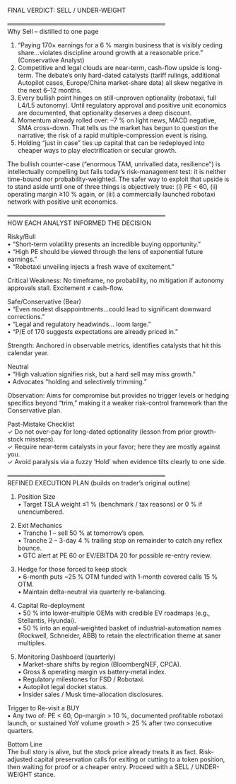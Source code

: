 FINAL VERDICT: SELL / UNDER-WEIGHT  

════════════════════════════════════  
Why Sell – distilled to one page
1. “Paying 170× earnings for a 6 % margin business that is visibly ceding share…violates discipline around growth at a reasonable price.”  (Conservative Analyst)  
2. Competitive and legal clouds are near-term, cash-flow upside is long-term. The debate’s only hard-dated catalysts (tariff rulings, additional Autopilot cases, Europe/China market-share data) all skew negative in the next 6–12 months.  
3. Every bullish point hinges on still-unproven optionality (robotaxi, full L4/L5 autonomy). Until regulatory approval and positive unit economics are documented, that optionality deserves a deep discount.  
4. Momentum already rolled over: –7 % on light news, MACD negative, SMA cross-down. That tells us the market has begun to question the narrative; the risk of a rapid multiple-compression event is rising.  
5. Holding “just in case” ties up capital that can be redeployed into cheaper ways to play electrification or secular growth.

The bullish counter-case (“enormous TAM, unrivalled data, resilience”) is intellectually compelling but fails today’s risk-management test: it is neither time-bound nor probability-weighted. The safer way to exploit that upside is to stand aside until one of three things is objectively true: (i) PE < 60, (ii) operating margin ≥10 % again, or (iii) a commercially launched robotaxi network with positive unit economics.

════════════════════════════════════  
HOW EACH ANALYST INFORMED THE DECISION

Risky/Bull  
• “Short-term volatility presents an incredible buying opportunity.”  
• “High PE should be viewed through the lens of exponential future earnings.”  
• “Robotaxi unveiling injects a fresh wave of excitement.”  

Critical Weakness: No timeframe, no probability, no mitigation if autonomy approvals stall. Excitement ≠ cash-flow.

Safe/Conservative (Bear)  
• “Even modest disappointments…could lead to significant downward corrections.”  
• “Legal and regulatory headwinds… loom large.”  
• “P/E of 170 suggests expectations are already priced in.”  

Strength: Anchored in observable metrics, identifies catalysts that hit this calendar year.

Neutral  
• “High valuation signifies risk, but a hard sell may miss growth.”  
• Advocates “holding and selectively trimming.”  

Observation: Aims for compromise but provides no trigger levels or hedging specifics beyond “trim,” making it a weaker risk-control framework than the Conservative plan.

Past-Mistake Checklist  
✓ Do not over-pay for long-dated optionality (lesson from prior growth-stock missteps).  
✓ Require near-term catalysts in your favor; here they are mostly against you.  
✓ Avoid paralysis via a fuzzy ‘Hold’ when evidence tilts clearly to one side.

════════════════════════════════════  
REFINED EXECUTION PLAN (builds on trader’s original outline)

1. Position Size  
   • Target TSLA weight ≤1 % (benchmark / tax reasons) or 0 % if unencumbered.

2. Exit Mechanics  
   • Tranche 1 – sell 50 % at tomorrow’s open.  
   • Tranche 2 – 3-day 4 % trailing stop on remainder to catch any reflex bounce.  
   • GTC alert at PE 60 or EV/EBITDA 20 for possible re-entry review.

3. Hedge for those forced to keep stock  
   • 6-month puts ~25 % OTM funded with 1-month covered calls 15 % OTM.  
   • Maintain delta-neutral via quarterly re-balancing.

4. Capital Re-deployment  
   • 50 % into lower-multiple OEMs with credible EV roadmaps (e.g., Stellantis, Hyundai).  
   • 50 % into an equal-weighted basket of industrial-automation names (Rockwell, Schneider, ABB) to retain the electrification theme at saner multiples.

5. Monitoring Dashboard (quarterly)  
   • Market-share shifts by region (BloombergNEF, CPCA).  
   • Gross & operating margin vs battery-metal index.  
   • Regulatory milestones for FSD / Robotaxi.  
   • Autopilot legal docket status.  
   • Insider sales / Musk time-allocation disclosures.

Trigger to Re-visit a BUY  
   • Any two of: PE < 60, Op-margin > 10 %, documented profitable robotaxi launch, or sustained YoY volume growth > 25 % after two consecutive quarters.

Bottom Line  
The bull story is alive, but the stock price already treats it as fact. Risk-adjusted capital preservation calls for exiting or cutting to a token position, then waiting for proof or a cheaper entry. Proceed with a SELL / UNDER-WEIGHT stance.